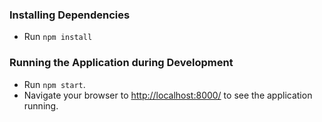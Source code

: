 ### Installing Dependencies

- Run `npm install`

### Running the Application during Development

- Run `npm start`.
- Navigate your browser to [http://localhost:8000/](http://localhost:8000/) to see the application running.
